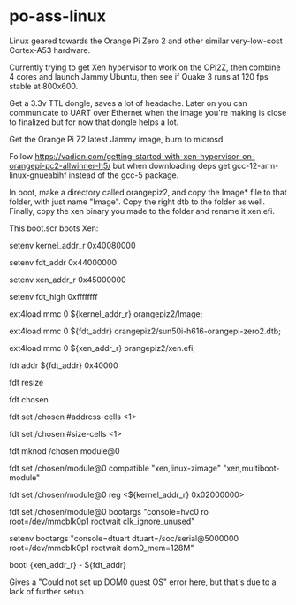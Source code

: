 # po-ass-linux
Linux geared towards the Orange Pi Zero 2 and other similar very-low-cost Cortex-A53 hardware.

Currently trying to get Xen hypervisor to work on the OPi2Z, then combine 4 cores and launch Jammy Ubuntu, then see if Quake 3 runs at 120 fps stable at 800x600.

Get a 3.3v TTL dongle, saves a lot of headache. Later on you can communicate to UART over Ethernet when the image you're making is close to finalized but for now that dongle helps a lot.

Get the Orange Pi Z2 latest Jammy image, burn to microsd

Follow https://vadion.com/getting-started-with-xen-hypervisor-on-orangepi-pc2-allwinner-h5/ but when downloading deps get gcc-12-arm-linux-gnueabihf  instead of the gcc-5 package.

In boot, make a directory called orangepiz2, and copy the Image* file to that folder, with just name "Image".
Copy the right dtb to the folder as well.
Finally, copy the xen binary you made to the folder and rename it xen.efi.

This boot.scr boots Xen: 

setenv kernel_addr_r  0x40080000

setenv fdt_addr       0x44000000

setenv xen_addr_r     0x45000000

setenv fdt_high       0xffffffff

ext4load mmc 0 ${kernel_addr_r} orangepiz2/Image;

ext4load mmc 0 ${fdt_addr} orangepiz2/sun50i-h616-orangepi-zero2.dtb;

ext4load mmc 0 ${xen_addr_r} orangepiz2/xen.efi;


fdt addr ${fdt_addr} 0x40000

fdt resize

fdt chosen

fdt set /chosen \#address-cells <1>

fdt set /chosen \#size-cells <1>

fdt mknod /chosen module@0

fdt set /chosen/module@0 compatible "xen,linux-zimage" "xen,multiboot-module"

fdt set /chosen/module@0 reg <${kernel_addr_r} 0x02000000>

fdt set /chosen/module@0 bootargs "console=hvc0 ro root=/dev/mmcblk0p1 rootwait clk_ignore_unused"


setenv bootargs "console=dtuart dtuart=/soc/serial@5000000 root=/dev/mmcblk0p1 rootwait dom0_mem=128M"

booti <dollar sign>{xen_addr_r} - ${fdt_addr}

Gives a "Could not set up DOM0 guest OS" error here, but that's due to a lack of further setup.
